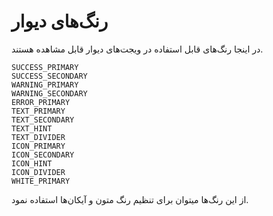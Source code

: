 # رنگ‌های دیوار

در اینجا رنگ‌های قابل استفاده در ویجت‌های دیوار قابل مشاهده هستند.

```text
SUCCESS_PRIMARY
SUCCESS_SECONDARY
WARNING_PRIMARY
WARNING_SECONDARY
ERROR_PRIMARY
TEXT_PRIMARY
TEXT_SECONDARY
TEXT_HINT
TEXT_DIVIDER
ICON_PRIMARY
ICON_SECONDARY
ICON_HINT
ICON_DIVIDER
WHITE_PRIMARY
```

از این رنگ‌ها میتوان برای تنظیم رنگ متون و آیکان‌ها استفاده نمود.
